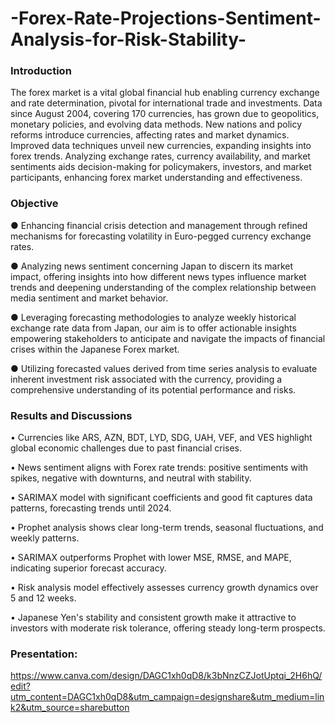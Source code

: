 # -Forex-Rate-Projections-Sentiment-Analysis-for-Risk-Stability-

### Introduction

The forex market is a vital global financial hub enabling currency exchange and rate determination, pivotal for international trade and investments. Data since August 2004, covering 170 currencies, has grown due to geopolitics, monetary policies, and evolving data methods. New nations and policy reforms introduce currencies, affecting rates and market dynamics. Improved data techniques unveil new currencies, expanding insights into forex trends. Analyzing exchange rates, currency availability, and market sentiments aids decision-making for policymakers, investors, and market participants, enhancing forex market understanding and effectiveness.
### Objective

●	Enhancing financial crisis detection and management through refined mechanisms for forecasting volatility in Euro-pegged currency exchange rates.

●	Analyzing news sentiment concerning Japan to discern its market impact, offering insights into how different news types influence market trends and deepening understanding of the complex relationship between media sentiment and market behavior.

●	Leveraging forecasting methodologies to analyze weekly historical exchange rate data from Japan, our aim is to offer actionable insights empowering stakeholders to anticipate and navigate the impacts of financial crises within the Japanese Forex market.

●	Utilizing forecasted values derived from time series analysis to evaluate inherent investment risk associated with the currency, providing a comprehensive understanding of its potential performance and risks.



### Results and Discussions

• Currencies like ARS, AZN, BDT, LYD, SDG, UAH, VEF, and VES highlight global economic challenges due to past financial crises.

• News sentiment aligns with Forex rate trends: positive sentiments with spikes, negative with downturns, and neutral with stability.

• SARIMAX model with significant coefficients and good fit captures data patterns, forecasting trends until 2024.

• Prophet analysis shows clear long-term trends, seasonal fluctuations, and weekly patterns.

• SARIMAX outperforms Prophet with lower MSE, RMSE, and MAPE, indicating superior forecast accuracy.

• Risk analysis model effectively assesses currency growth dynamics over 5 and 12 weeks.

• Japanese Yen's stability and consistent growth make it attractive to investors with moderate risk tolerance, offering steady long-term prospects.


### Presentation:

https://www.canva.com/design/DAGC1xh0qD8/k3bNnzCZJotUptqi_2H6hQ/edit?utm_content=DAGC1xh0qD8&utm_campaign=designshare&utm_medium=link2&utm_source=sharebutton



